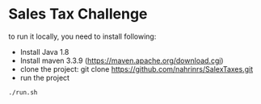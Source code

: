 # Sales Tax Challenge

to run it locally, you need to install following:

- Install Java 1.8
- Install maven 3.3.9 (https://maven.apache.org/download.cgi)
- clone the project: git clone https://github.com/nahrinrs/SalexTaxes.git
- run the project 
```
./run.sh
```




